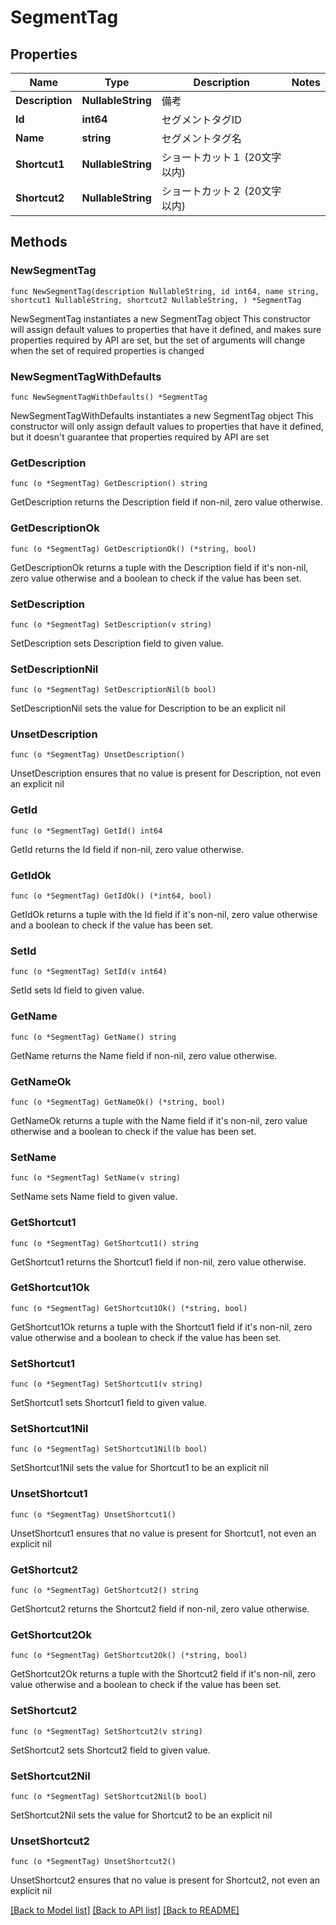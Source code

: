 # SegmentTag

## Properties

Name | Type | Description | Notes
------------ | ------------- | ------------- | -------------
**Description** | **NullableString** | 備考 | 
**Id** | **int64** | セグメントタグID | 
**Name** | **string** | セグメントタグ名 | 
**Shortcut1** | **NullableString** | ショートカット１ (20文字以内) | 
**Shortcut2** | **NullableString** | ショートカット２ (20文字以内) | 

## Methods

### NewSegmentTag

`func NewSegmentTag(description NullableString, id int64, name string, shortcut1 NullableString, shortcut2 NullableString, ) *SegmentTag`

NewSegmentTag instantiates a new SegmentTag object
This constructor will assign default values to properties that have it defined,
and makes sure properties required by API are set, but the set of arguments
will change when the set of required properties is changed

### NewSegmentTagWithDefaults

`func NewSegmentTagWithDefaults() *SegmentTag`

NewSegmentTagWithDefaults instantiates a new SegmentTag object
This constructor will only assign default values to properties that have it defined,
but it doesn't guarantee that properties required by API are set

### GetDescription

`func (o *SegmentTag) GetDescription() string`

GetDescription returns the Description field if non-nil, zero value otherwise.

### GetDescriptionOk

`func (o *SegmentTag) GetDescriptionOk() (*string, bool)`

GetDescriptionOk returns a tuple with the Description field if it's non-nil, zero value otherwise
and a boolean to check if the value has been set.

### SetDescription

`func (o *SegmentTag) SetDescription(v string)`

SetDescription sets Description field to given value.


### SetDescriptionNil

`func (o *SegmentTag) SetDescriptionNil(b bool)`

 SetDescriptionNil sets the value for Description to be an explicit nil

### UnsetDescription
`func (o *SegmentTag) UnsetDescription()`

UnsetDescription ensures that no value is present for Description, not even an explicit nil
### GetId

`func (o *SegmentTag) GetId() int64`

GetId returns the Id field if non-nil, zero value otherwise.

### GetIdOk

`func (o *SegmentTag) GetIdOk() (*int64, bool)`

GetIdOk returns a tuple with the Id field if it's non-nil, zero value otherwise
and a boolean to check if the value has been set.

### SetId

`func (o *SegmentTag) SetId(v int64)`

SetId sets Id field to given value.


### GetName

`func (o *SegmentTag) GetName() string`

GetName returns the Name field if non-nil, zero value otherwise.

### GetNameOk

`func (o *SegmentTag) GetNameOk() (*string, bool)`

GetNameOk returns a tuple with the Name field if it's non-nil, zero value otherwise
and a boolean to check if the value has been set.

### SetName

`func (o *SegmentTag) SetName(v string)`

SetName sets Name field to given value.


### GetShortcut1

`func (o *SegmentTag) GetShortcut1() string`

GetShortcut1 returns the Shortcut1 field if non-nil, zero value otherwise.

### GetShortcut1Ok

`func (o *SegmentTag) GetShortcut1Ok() (*string, bool)`

GetShortcut1Ok returns a tuple with the Shortcut1 field if it's non-nil, zero value otherwise
and a boolean to check if the value has been set.

### SetShortcut1

`func (o *SegmentTag) SetShortcut1(v string)`

SetShortcut1 sets Shortcut1 field to given value.


### SetShortcut1Nil

`func (o *SegmentTag) SetShortcut1Nil(b bool)`

 SetShortcut1Nil sets the value for Shortcut1 to be an explicit nil

### UnsetShortcut1
`func (o *SegmentTag) UnsetShortcut1()`

UnsetShortcut1 ensures that no value is present for Shortcut1, not even an explicit nil
### GetShortcut2

`func (o *SegmentTag) GetShortcut2() string`

GetShortcut2 returns the Shortcut2 field if non-nil, zero value otherwise.

### GetShortcut2Ok

`func (o *SegmentTag) GetShortcut2Ok() (*string, bool)`

GetShortcut2Ok returns a tuple with the Shortcut2 field if it's non-nil, zero value otherwise
and a boolean to check if the value has been set.

### SetShortcut2

`func (o *SegmentTag) SetShortcut2(v string)`

SetShortcut2 sets Shortcut2 field to given value.


### SetShortcut2Nil

`func (o *SegmentTag) SetShortcut2Nil(b bool)`

 SetShortcut2Nil sets the value for Shortcut2 to be an explicit nil

### UnsetShortcut2
`func (o *SegmentTag) UnsetShortcut2()`

UnsetShortcut2 ensures that no value is present for Shortcut2, not even an explicit nil

[[Back to Model list]](../README.md#documentation-for-models) [[Back to API list]](../README.md#documentation-for-api-endpoints) [[Back to README]](../README.md)


